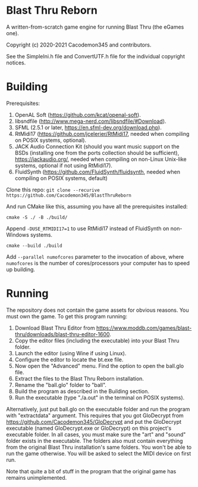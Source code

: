 # Blast Thru Reborn

A written-from-scratch game engine for running Blast Thru (the eGames one).

Copyright (c) 2020-2021 Cacodemon345 and contributors.

See the SimpleIni.h file and ConvertUTF.h file for the individual copyright notices.

# Building
Prerequisites:
1. OpenAL Soft (https://github.com/kcat/openal-soft).
2. libsndfile (http://www.mega-nerd.com/libsndfile/#Download).
3. SFML (2.5.1 or later, https://en.sfml-dev.org/download.php).
4. RtMidi17 (https://github.com/jcelerier/RtMidi17, needed when compiling on POSIX systems, optional).
5. JACK Audio Connection Kit (should you want music support on the BSDs (installing one from the ports collection should be sufficient), https://jackaudio.org/, needed when compiling on non-Linux Unix-like systems, optional if not using RtMidi17).
6. FluidSynth (https://github.com/FluidSynth/fluidsynth, needed when compiling on POSIX systems, default)

Clone this repo:
```git clone --recurive https://github.com/Cacodemon345/BlastThruReborn```

And run CMake like this, assuming you have all the prerequisites installed:

```cmake -S ./ -B ./build/```

Append `-DUSE_RTMIDI17=1` to use RtMidi17 instead of FluidSynth on non-Windows systems.

```cmake --build ./build```

Add `--parallel numofcores` parameter to the invocation of above, where `numofcores` is the number of cores/processors your computer has to speed up building.

# Running
The repository does not contain the game assets for obvious reasons. You must own the game. To get this program running:
1. Download Blast Thru Editor from https://www.moddb.com/games/blast-thru/downloads/blast-thru-editor-1600.
2. Copy the editor files (including the executable) into your Blast Thru folder.
3. Launch the editor (using Wine if using Linux).
4. Configure the editor to locate the bt.exe file.
5. Now open the "Advanced" menu. Find the option to open the ball.glo file.
6. Extract the files to the Blast Thru Reborn installation.
7. Rename the "ball.glo" folder to "ball".
8. Build the program as described in the Building section.
9. Run the executable (type "./a.out" in the terminal on POSIX systems).

Alternatively, just put ball.glo on the executable folder and run the program with "extractdata" argument. This requires that you got GloDecrypt from https://github.com/Cacodemon345/GloDecrypt and put the GloDecrypt executable (named GloDecrypt.exe or GloDecrypt) on this project's executable folder.
In all cases, you must make sure the "art" and "sound" folder exists in the executable. The folders also must contain everything from the original Blast Thru installation's same folders. You won't be able to run the game otherwise.
You will be asked to select the MIDI device on first run.

Note that quite a bit of stuff in the program that the original game has remains unimplemented.